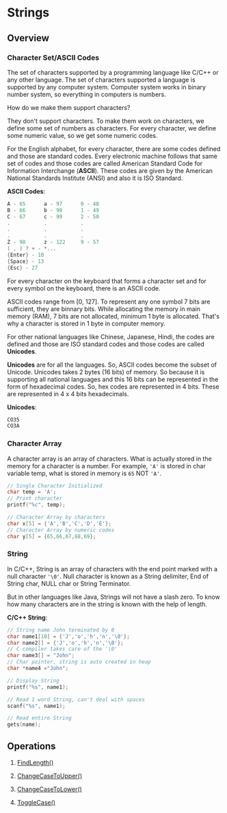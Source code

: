 # Strings

## Overview

### Character Set/ASCII Codes

The set of characters supported by a programming language like C/C++ or any other language. The set of characters supported a language is supported by any computer system. Computer system works in binary number system, so everything in computers is numbers.

How do we make them support characters?

They don't support characters. To make them work on characters, we define some set of numbers as characters. For every character, we define some numeric value, so we get some numeric codes.

For the English alphabet, for every character, there are some codes defined and those are standard codes. Every electronic machine follows that same set of codes and those codes are called American Standard Code for Information Interchange (**ASCII**). These codes are given by the American National Standards Institute (ANSI) and also it is ISO Standard.

**ASCII Codes**:

~~~cpp
A - 65      a - 97      0 - 48
B - 66      b - 98      1 - 49
C - 67      c - 99      2 - 50
.           .           .
.           .           .
.           .           .
Z - 90      z - 122     9 - 57
( , ) ? + - *...
{Enter} - 10
{Space} - 13
{Esc} - 27
~~~

For every character on the keyboard that forms a character set and for every symbol on the keyboard, there is an ASCII code.

ASCII codes range from [0, 127]. To represent any one symbol 7 bits are sufficient,  they are binnary bits. While allocating the memory in main memory (RAM), 7 bits are not allocated, minimum 1 byte is allocated. That's why a character is stored in 1 byte in computer memory.

For other national languages like Chinese, Japanese, Hindi, the codes are defined and those are ISO standard codes and those codes are called **Unicodes**.

**Unicodes** are for all the languages. So, ASCII codes become the subset of Unicode. Unicodes takes 2 bytes (16 bits) of memory. So because it is supporting all national languages and this 16 bits can be represented in the form of hexadecimal codes. So, hex codes are represented in 4 bits. These are represented in 4 x 4 bits hexadecimals.

**Unicodes**:

~~~cpp
CO35
CO3A
~~~

### Character Array

A character array is an array of characters. What is actually stored in the memory for a character is a number. For example, `'A'` is stored in char variable temp, what is stored in memory is `65` NOT `'A'`.

~~~cpp
// Single Character Initialized
char temp = 'A';
// Print character
printf("%c", temp);

// Character Array by characters
char x[5] = {'A','B','C','D','E'};
// Character Array by numeric codes
char y[5] = {65,66,67,68,69};
~~~

### String

In C/C++, String is an array of characters with the end point marked with a null character `'\0'`. Null character is known as a String delimiter, End of String char, NULL char or String Terminator.

But in other languages like Java, Strings will not have a slash zero. To know how many characters are in the string is known with the help of length.

**C/C++ String**:

~~~cpp
// String name John terminated by 0
char name1[10] = {'J','o','h','n','\0'};
char name2[] = {'J','o','h','n','\0'};
// C compiler takes care of the '\0'
char name3[] = "John";
// Char pointer, string is auto created in heap
char *name4 ="John";

// Display String
printf("%s", name1);

// Read 1 word String, can't deal with spaces
scanf("%s", name1);

// Read entire String
gets(name);
~~~

## Operations

1. [FindLength()](UsesStringOpsLib/FindLength/src/main.c)

2. [ChangeCaseToUpper()](UsesStringOpsLib/ChangeCaseOfString/src/main.c)

3. [ChangeCaseToLower()](UsesStringOpsLib/ChangeCaseOfString/src/main.c)

4. [ToggleCase()](UsesStringOpsLib/ChangeCaseOfString/src/main.c)
